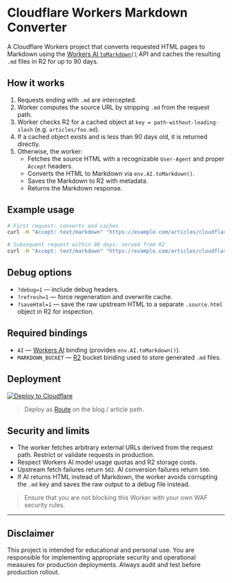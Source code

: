# Cloudflare Workers Markdown Converter

A Cloudflare Workers project that converts requested HTML pages to Markdown using the [Workers AI `toMarkdown()`](https://developers.cloudflare.com/workers-ai/features/markdown-conversion/) API and caches the resulting `.md` files in R2 for up to 90 days.

## How it works

1. Requests ending with `.md` are intercepted.
2. Worker computes the source URL by stripping `.md` from the request path.
3. Worker checks R2 for a cached object at `key = path-without-leading-slash` (e.g. `articles/foo.md`).
4. If a cached object exists and is less than 90 days old, it is returned directly.
5. Otherwise, the worker:
   - Fetches the source HTML with a recognizable `User-Agent` and proper `Accept` headers.
   - Converts the HTML to Markdown via `env.AI.toMarkdown()`.
   - Saves the Markdown to R2 with metadata.
   - Returns the Markdown response.

## Example usage

```bash
# First request: converts and caches
curl -H "Accept: text/markdown" "https://example.com/articles/cloudflare-l7-security-recommendations.md"

# Subsequent request within 90 days: served from R2
curl -H "Accept: text/markdown" "https://example.com/articles/cloudflare-l7-security-recommendations.md"
```

## Debug options

- `?debug=1` — include debug headers.
- `?refresh=1` — force regeneration and overwrite cache.
- `?saveHtml=1` — save the raw upstream HTML to a separate `.source.html` object in R2 for inspection.

## Required bindings

- `AI` — [Workers AI](https://developers.cloudflare.com/workers-ai/configuration/bindings/) binding (provides `env.AI.toMarkdown()`).
- `MARKDOWN_BUCKET` — [R2](https://developers.cloudflare.com/r2/api/workers/workers-api-reference/) bucket binding used to store generated `.md` files.

## Deployment

[![Deploy to Cloudflare](https://deploy.workers.cloudflare.com/button)](https://deploy.workers.cloudflare.com/?url=https://github.com/DavidJKTofan/cf-convert-html-markdown)

> Deploy as [Route](https://developers.cloudflare.com/workers/configuration/routing/routes/) on the blog / article path.

## Security and limits

- The worker fetches arbitrary external URLs derived from the request path. Restrict or validate requests in production.
- Respect Workers AI model usage quotas and R2 storage costs.
- Upstream fetch failures return `502`. AI conversion failures return `500`.
- If AI returns HTML instead of Markdown, the worker avoids corrupting the `.md` key and saves the raw output to a debug file instead.

> Ensure that you are not blocking this Worker with your own WAF security rules.

---

## Disclaimer

This project is intended for educational and personal use. You are responsible for implementing appropriate security and operational measures for production deployments. Always audit and test before production rollout.

